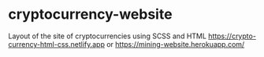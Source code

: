# cryptocurrency-website
Layout of the site of cryptocurrencies using SCSS and HTML
https://crypto-currency-html-css.netlify.app   or
https://mining-website.herokuapp.com/
